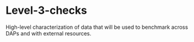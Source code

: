 # Level-3-checks
High-level characterization of data that will be used to benchmark across DAPs and with external resources.
